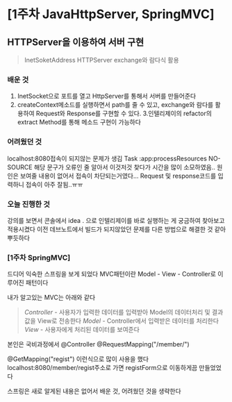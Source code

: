 # \[1주차 JavaHttpServer, SpringMVC]

## HTTPServer을 이용하여 서버 구현 

> InetSoketAddress
> HTTPServer
> exchange와 람다식 활용

### 배운 것

1. InetSocket으로 포트를 열고 HttpServer를 통해서 서버를 만들어준다 
2. createContext메소드를 실행하면서 path를 줄 수 있고, exchange와 람다를 활용하여 Request와 Response를 구현할 수 있다. 
3.인텔리제이의 refactor의 extract Method를 통해 메소드 구현이 가능하다 

### 어려웠던 것

localhost:8080접속이 되지않는 문제가 생김 
Task :app:processResources NO-SOURCE 해당 문구가 오류인 줄 알아서 이것저것 찾다가 시간을 많이 소모하였음.. 
원인은 보여줄 내용이 없어서 접속이 차단되는거였다...
Request 및 response코드를 입력하니 접속이 아주 잘됨..ㅠㅠ

### 오늘 진행한 것

강의를 보면서 콘솔에서 idea . 으로 인텔리제이를 바로 실행하는 게 궁금하여 찾아보고 적용시켰다 이전 데브노트에서 빌드가 되지않았던 문제를 다른 방법으로 해결한 것 같아 뿌듯하다

### [1주차 SpringMVC]

드디어 익숙한 스프링을 보게 되었다 
MVC패턴이란 Model - View - Controller로 이루어진 패턴이다 

내가 알고있는 MVC는 아래와 같다 
> *Controller* - 사용자가 입력한 데이터를 입력받아 Model의 데이터처리 및 결과값을 View로 전송한다 
> *Model* - Controller에서 입력받은 데이터를 처리한다 
> *View* - 사용자에게 처리된 데이터를 보여준다

본인은 국비과정에서 
@Controller 
@RequestMapping("/member/")

@GetMapping("regist")
이런식으로 많이 사용을 했다 
localhost:8080/member/regist주소로 가면 registForm으로 이동하게끔 만들었었다

스프링은 새로 알게된 내용은 없어서 배운 것, 어려웠던 것을 생략한다
